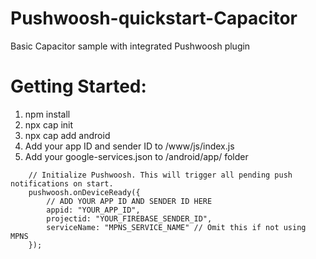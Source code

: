 # Pushwoosh-quickstart-Capacitor
Basic Capacitor sample with integrated Pushwoosh plugin

# Getting Started:

1. npm install
2. npx cap init
3. npx cap add android
4. Add your app ID and sender ID to /www/js/index.js
5. Add your google-services.json to /android/app/ folder

```
    // Initialize Pushwoosh. This will trigger all pending push notifications on start.
    pushwoosh.onDeviceReady({
        // ADD YOUR APP ID AND SENDER ID HERE
        appid: "YOUR_APP_ID",
        projectid: "YOUR_FIREBASE_SENDER_ID",
        serviceName: "MPNS_SERVICE_NAME" // Omit this if not using MPNS
    });

```
